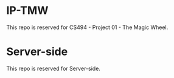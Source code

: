 # IP-TMW
This repo is reserved for CS494 - Project 01 - The Magic Wheel.

# Server-side
This repo is reserved for Server-side.
